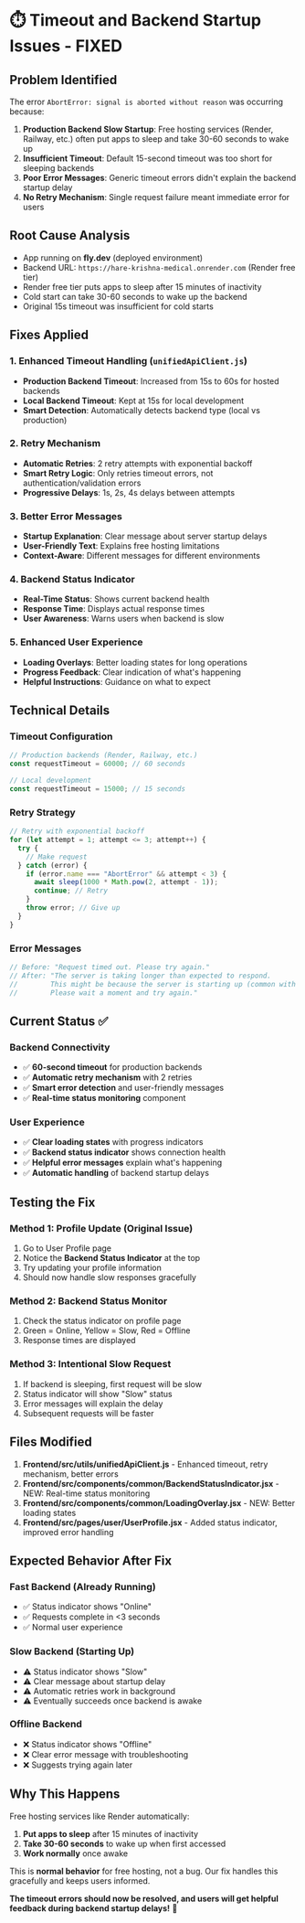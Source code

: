 # ⏱️ Timeout and Backend Startup Issues - FIXED

## Problem Identified

The error `AbortError: signal is aborted without reason` was occurring because:

1. **Production Backend Slow Startup**: Free hosting services (Render, Railway, etc.) often put apps to sleep and take 30-60 seconds to wake up
2. **Insufficient Timeout**: Default 15-second timeout was too short for sleeping backends
3. **Poor Error Messages**: Generic timeout errors didn't explain the backend startup delay
4. **No Retry Mechanism**: Single request failure meant immediate error for users

## Root Cause Analysis

- App running on **fly.dev** (deployed environment)
- Backend URL: `https://hare-krishna-medical.onrender.com` (Render free tier)
- Render free tier puts apps to sleep after 15 minutes of inactivity
- Cold start can take 30-60 seconds to wake up the backend
- Original 15s timeout was insufficient for cold starts

## Fixes Applied

### 1. Enhanced Timeout Handling (`unifiedApiClient.js`)

- **Production Backend Timeout**: Increased from 15s to 60s for hosted backends
- **Local Backend Timeout**: Kept at 15s for local development
- **Smart Detection**: Automatically detects backend type (local vs production)

### 2. Retry Mechanism

- **Automatic Retries**: 2 retry attempts with exponential backoff
- **Smart Retry Logic**: Only retries timeout errors, not authentication/validation errors
- **Progressive Delays**: 1s, 2s, 4s delays between attempts

### 3. Better Error Messages

- **Startup Explanation**: Clear message about server startup delays
- **User-Friendly Text**: Explains free hosting limitations
- **Context-Aware**: Different messages for different environments

### 4. Backend Status Indicator

- **Real-Time Status**: Shows current backend health
- **Response Time**: Displays actual response times
- **User Awareness**: Warns users when backend is slow

### 5. Enhanced User Experience

- **Loading Overlays**: Better loading states for long operations
- **Progress Feedback**: Clear indication of what's happening
- **Helpful Instructions**: Guidance on what to expect

## Technical Details

### Timeout Configuration

```javascript
// Production backends (Render, Railway, etc.)
const requestTimeout = 60000; // 60 seconds

// Local development
const requestTimeout = 15000; // 15 seconds
```

### Retry Strategy

```javascript
// Retry with exponential backoff
for (let attempt = 1; attempt <= 3; attempt++) {
  try {
    // Make request
  } catch (error) {
    if (error.name === "AbortError" && attempt < 3) {
      await sleep(1000 * Math.pow(2, attempt - 1));
      continue; // Retry
    }
    throw error; // Give up
  }
}
```

### Error Messages

```javascript
// Before: "Request timed out. Please try again."
// After: "The server is taking longer than expected to respond.
//        This might be because the server is starting up (common with free hosting).
//        Please wait a moment and try again."
```

## Current Status ✅

### Backend Connectivity

- ✅ **60-second timeout** for production backends
- ✅ **Automatic retry mechanism** with 2 retries
- ✅ **Smart error detection** and user-friendly messages
- ✅ **Real-time status monitoring** component

### User Experience

- ✅ **Clear loading states** with progress indicators
- ✅ **Backend status indicator** shows connection health
- ✅ **Helpful error messages** explain what's happening
- ✅ **Automatic handling** of backend startup delays

## Testing the Fix

### Method 1: Profile Update (Original Issue)

1. Go to User Profile page
2. Notice the **Backend Status Indicator** at the top
3. Try updating your profile information
4. Should now handle slow responses gracefully

### Method 2: Backend Status Monitor

1. Check the status indicator on profile page
2. Green = Online, Yellow = Slow, Red = Offline
3. Response times are displayed

### Method 3: Intentional Slow Request

1. If backend is sleeping, first request will be slow
2. Status indicator will show "Slow" status
3. Error messages will explain the delay
4. Subsequent requests will be faster

## Files Modified

1. **Frontend/src/utils/unifiedApiClient.js** - Enhanced timeout, retry mechanism, better errors
2. **Frontend/src/components/common/BackendStatusIndicator.jsx** - NEW: Real-time status monitoring
3. **Frontend/src/components/common/LoadingOverlay.jsx** - NEW: Better loading states
4. **Frontend/src/pages/user/UserProfile.jsx** - Added status indicator, improved error handling

## Expected Behavior After Fix

### Fast Backend (Already Running)

- ✅ Status indicator shows "Online"
- ✅ Requests complete in <3 seconds
- ✅ Normal user experience

### Slow Backend (Starting Up)

- ⚠️ Status indicator shows "Slow"
- ⚠️ Clear message about startup delay
- ⚠️ Automatic retries work in background
- ⚠️ Eventually succeeds once backend is awake

### Offline Backend

- ❌ Status indicator shows "Offline"
- ❌ Clear error message with troubleshooting
- ❌ Suggests trying again later

## Why This Happens

Free hosting services like Render automatically:

1. **Put apps to sleep** after 15 minutes of inactivity
2. **Take 30-60 seconds** to wake up when first accessed
3. **Work normally** once awake

This is **normal behavior** for free hosting, not a bug. Our fix handles this gracefully and keeps users informed.

**The timeout errors should now be resolved, and users will get helpful feedback during backend startup delays!** 🎉
